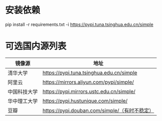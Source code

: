 # 安装依赖

pip install -r requirements.txt -i https://pypi.tuna.tsinghua.edu.cn/simple

# 可选国内源列表

| 镜像源 | 地址 |
| --- | --- |
| 清华大学 | https://pypi.tuna.tsinghua.edu.cn/simple |
| 阿里云 | https://mirrors.aliyun.com/pypi/simple/ |
| 中国科技大学 | https://pypi.mirrors.ustc.edu.cn/simple/ |
| 华中理工大学 | https://pypi.hustunique.com/simple/ |
| 豆瓣 | https://pypi.douban.com/simple/（有时不稳定） |
